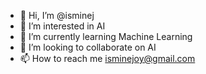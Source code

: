 - 👋 Hi, I’m @isminej
- 👀 I’m interested in AI
- 🌱 I’m currently learning Machine Learning
- 💞️ I’m looking to collaborate on AI
- 📫 How to reach me isminejoy@gmail.com

<!---
isminej/isminej is a ✨ special ✨ repository because its `README.md` (this file) appears on your GitHub profile.
You can click the Preview link to take a look at your changes.
--->
